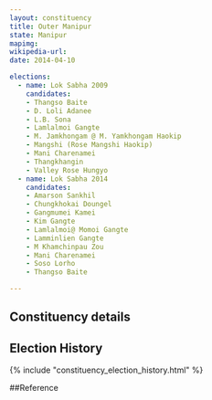 ```yaml
---
layout: constituency
title: Outer Manipur
state: Manipur
mapimg: 
wikipedia-url: 
date: 2014-04-10

elections: 
  - name: Lok Sabha 2009
    candidates: 
    - Thangso Baite 
    - D. Loli Adanee 
    - L.B. Sona 
    - Lamlalmoi Gangte 
    - M. Jamkhongam @ M. Yamkhongam Haokip 
    - Mangshi (Rose Mangshi Haokip) 
    - Mani Charenamei 
    - Thangkhangin 
    - Valley Rose Hungyo  
  - name: Lok Sabha 2014
    candidates: 
    - Amarson Sankhil 
    - Chungkhokai Doungel 
    - Gangmumei Kamei 
    - Kim Gangte 
    - Lamlalmoi@ Momoi Gangte 
    - Lamminlien Gangte 
    - M Khamchinpau Zou 
    - Mani Charenamei 
    - Soso Lorho 
    - Thangso Baite  

---
```


## Constituency details


## Election History
{% include "constituency_election_history.html" %}

##Reference
